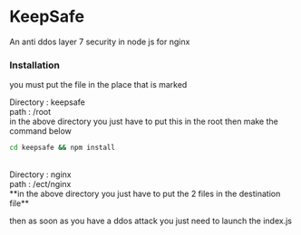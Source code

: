 # KeepSafe
An anti ddos layer 7 security in node js for nginx<br>

### Installation

you must put the file in the place that is marked<br>

Directory : keepsafe <br>
path : /root<br>
in the above directory you just have to put this in the root then make the command below
```sh
cd keepsafe && npm install 
```
<br>
Directory : nginx <br>
path : /ect/nginx<br>
**in the above directory you just have to put the 2 files in the destination file**<br>

then as soon as you have a ddos attack you just need to launch the index.js
